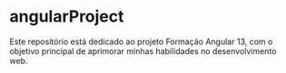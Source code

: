 # angularProject
Este repositório está dedicado ao projeto Formação Angular 13, com o objetivo principal de aprimorar minhas habilidades no desenvolvimento web. 
